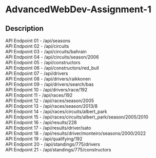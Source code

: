# AdvancedWebDev-Assignment-1

## Description 

API Endpoint 01 - /api/seasons  
API Endpoint 02 - /api/circuits  
API Endpoint 03 - /api/circuits/bahrain  
API Endpoint 04 - /api/circuits/season/2006  
API Endpoint 05 - /api/constructors  
API Endpoint 06 - /api/constructors/red_bull  
API Endpoint 07 - /api/drivers  
API Endpoint 08 - /api/drivers/raikkonen  
API Endpoint 09 - /api/drivers/search/bas  
API Endpoint 10 - /api/drivers/race/192  
API Endpoint 11 - /api/races/192  
API Endpoint 12 - /api/races/season/2005  
API Endpoint 13 - /api/races/season/2013/8  
API Endpoint 14 - /api/races/circuits/albert_park  
API Endpoint 15 - /api/races/circuits/albert_park/season/2005/2010  
API Endpoint 16 - /api/results/228  
API Endpoint 17 - /api/results/driver/sato  
API Endpoint 18 - /api/results/driver/monteiro/seasons/2000/2022  
API Endpoint 19 - /api/qualifying/192  
API Endpoint 20 - /api/standings/775/drivers  
API Endpoint 21 - /api/standings/775/constructors  